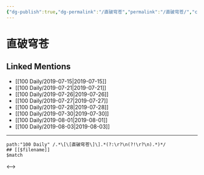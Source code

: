 ```yaml
---
{"dg-publish":true,"dg-permalink":"/直破穹苍","permalink":"/直破穹苍/","created":"2023-03-19T21:07:01.756+08:00","updated":"2023-03-19T21:07:02.372+08:00"}
---
```


# 直破穹苍

## Linked Mentions
- [[100 Daily/2019-07-15\|2019-07-15]]
- [[100 Daily/2019-07-21\|2019-07-21]]
- [[100 Daily/2019-07-26\|2019-07-26]]
- [[100 Daily/2019-07-27\|2019-07-27]]
- [[100 Daily/2019-07-28\|2019-07-28]]
- [[100 Daily/2019-07-30\|2019-07-30]]
- [[100 Daily/2019-08-01\|2019-08-01]]
- [[100 Daily/2019-08-03\|2019-08-03]]


---

```expander
path:"100 Daily" /.*\[\[直破穹苍\]\].*(?:\r?\n(?!\r?\n).*)*/
## [[$filename]]
$match
```

<-->